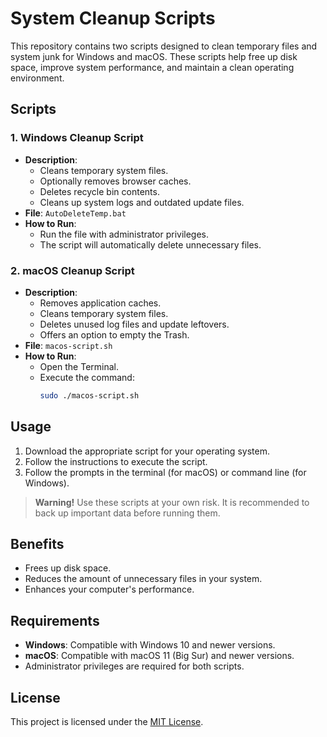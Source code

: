 # System Cleanup Scripts

This repository contains two scripts designed to clean temporary files and system junk for Windows and macOS. These scripts help free up disk space, improve system performance, and maintain a clean operating environment.

## Scripts

### 1. **Windows Cleanup Script**
- **Description**: 
  - Cleans temporary system files.
  - Optionally removes browser caches.
  - Deletes recycle bin contents.
  - Cleans up system logs and outdated update files.
- **File**: `AutoDeleteTemp.bat`
- **How to Run**: 
  - Run the file with administrator privileges.
  - The script will automatically delete unnecessary files.

### 2. **macOS Cleanup Script**
- **Description**: 
  - Removes application caches.
  - Cleans temporary system files.
  - Deletes unused log files and update leftovers.
  - Offers an option to empty the Trash.
- **File**: `macos-script.sh`
- **How to Run**: 
  - Open the Terminal.
  - Execute the command:  
    ```bash
    sudo ./macos-script.sh
    ```

## Usage
1. Download the appropriate script for your operating system.
2. Follow the instructions to execute the script.
3. Follow the prompts in the terminal (for macOS) or command line (for Windows).

> **Warning!** Use these scripts at your own risk. It is recommended to back up important data before running them.

## Benefits
- Frees up disk space.
- Reduces the amount of unnecessary files in your system.
- Enhances your computer's performance.

## Requirements
- **Windows**: Compatible with Windows 10 and newer versions.
- **macOS**: Compatible with macOS 11 (Big Sur) and newer versions.
- Administrator privileges are required for both scripts.

## License
This project is licensed under the [MIT License](LICENSE).
